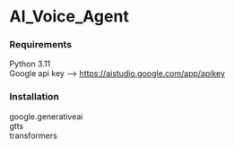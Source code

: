 # AI_Voice_Agent

### Requirements  
Python 3.11  
Google api key --> https://aistudio.google.com/app/apikey  
### Installation  
google.generativeai  
gtts  
transformers  
